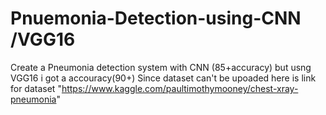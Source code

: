 # Pnuemonia-Detection-using-CNN /VGG16
Create a Pneumonia detection system with CNN (85+accuracy) but usng VGG16 i got a accouracy(90+)
Since dataset can't be upoaded here is link for dataset "https://www.kaggle.com/paultimothymooney/chest-xray-pneumonia"
